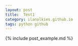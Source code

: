 ```yaml
---
layout: post
title:  Test1
category: ilanolkies.github.io
tags: python github
---
```


{% include post_example.md %}
